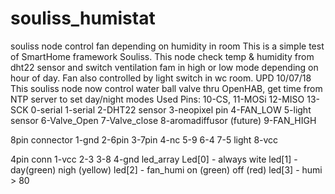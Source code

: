# souliss_humistat
souliss node control fan depending on humidity in room
This is a simple test of SmartHome framework Souliss.
This node check temp & humidity from dht22 sensor and switch ventilation fam in high or low mode depending
on hour of day. Fan also controlled by light switch in wc room.
UPD 10/07/18  
This souliss node now control water ball valve thru OpenHAB, get time from NTP server to set day/night modes
Used Pins:
10-CS,
11-MOSi
12-MISO
13-SCK
0-serial
1-serial
2-DHT22 sensor
3-neopixel pin
4-FAN_LOW
5-light sensor
6-Valve_Open
7-Valve_close
8-aromadiffusor (future)
9-FAN_HIGH

8pin connector
1-gnd
2-6pin
3-7pin
4-nc
5-9
6-4
7-5 light
8-vcc


4pin conn
1-vcc
2-3
3-8
4-gnd
 led_array
 Led[0] - always wite
 led[1] - day(green) nigh (yellow)
 led[2] - fan_humi on (green) off (red)
 led[3] - humi > 80